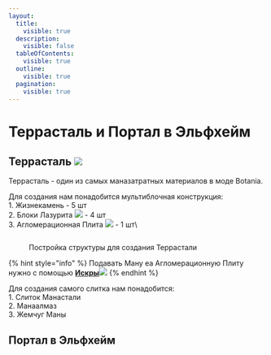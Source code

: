 ```yaml
---
layout:
  title:
    visible: true
  description:
    visible: false
  tableOfContents:
    visible: true
  outline:
    visible: true
  pagination:
    visible: true
---
```


# Террасталь и Портал в Эльфхейм

## Террасталь ![](https://media.discordapp.net/attachments/1132752657367449731/1135911612159631490/761c941130e94224.png)

Террасталь - один из самых маназатратных материалов в моде Botania.

Для создания нам понадобится мультиблочная конструкция:\
1\.  Жизнекамень<img src="https://media.discordapp.net/attachments/1132756596280262778/1132758133312327710/7e9b795737efe81a.png" alt="" data-size="original"> - 5 шт\
2\. Блоки Лазурита ![](https://media.discordapp.net/attachments/1132757183579308114/1135908086826156052/Grid\_Lapis\_Lazuli\_Block.png) - 4 шт\
3\. Агломерационная Плита ![](https://media.discordapp.net/attachments/1132756596280262778/1135908852584431676/4af2b81939892cad.png) - 1 шт\


<figure><img src="https://cdn.discordapp.com/attachments/1135900043413565590/1135901318389710848/test.gif" alt=""><figcaption><p>Постройка структуры для создания Террастали</p></figcaption></figure>

{% hint style="info" %}
Подавать Ману еа Агломерационную Плиту нужно с помощью [**Искры**](peredacha-many.md#iskry)![](https://cdn.discordapp.com/attachments/1132752515776135289/1132756006540152882/spark.gif)
{% endhint %}

Для создания самого слитка нам понадобится:\
1\. Слиток Манастали\
2\. Манаалмаз\
3\. Жемчуг Маны



## Портал в Эльфхейм

